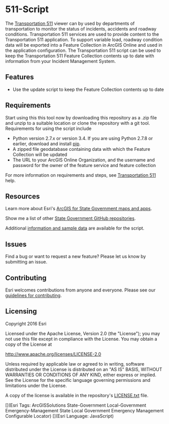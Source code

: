 511-Script
====================
The [Transportation 511](http://links.esri.com/stategovernment/help/transportation511) viewer can by used by departments of transportation to monitor the status of incidents, accidents and roadway conditions.  Transportation 511 services are used to provide content to the Transportation 511 application.  To support variable load, roadway condition data will be exported into a Feature Collection in ArcGIS Online and used in the application configuration.  The Transportation 511 script can be used to keep the Transportation 511 Feature Collection contents up to date with information from your Incident Management System.

## Features

* Use the update script to keep the Feature Collection contents up to date

## Requirements

Start using this this tool now by downloading this repository as a .zip file and unzip to a suitable location or clone the repository with a git tool.  Requirements for using the script include
* Python version 2.7.x or version 3.4.  If you are using Python 2.7.8 or earlier, download and install [pip](http://links.esri.com/thirdparty/pipInstall).
* A zipped file geodatabase containing data with which the Feature Collection will be updated
* The URL to your ArcGIS Online Organization, and the username and password for the owner of the feature service and feature collection

For more information on requirements and steps, see [Transportation 511](http://links.esri.com/stategovernment/help/Transportation511) help.

## Resources

Learn more about Esri's [ArcGIS for State Government maps and apps](http://solutions.arcgis.com).

Show me a list of other [State Government GitHub repositories](http://esri.github.io/#State-Government).

Additional [information and sample data](http://links.esri.com/stategovernment/help/Transportation511)
are available for the script.

## Issues

Find a bug or want to request a new feature?  Please let us know by submitting an issue.

## Contributing

Esri welcomes contributions from anyone and everyone.
Please see our [guidelines for contributing](https://github.com/esri/contributing).

## Licensing

Copyright 2016 Esri

Licensed under the Apache License, Version 2.0 (the "License");
you may not use this file except in compliance with the License.
You may obtain a copy of the License at

   http://www.apache.org/licenses/LICENSE-2.0

Unless required by applicable law or agreed to in writing, software
distributed under the License is distributed on an "AS IS" BASIS,
WITHOUT WARRANTIES OR CONDITIONS OF ANY KIND, either express or implied.
See the License for the specific language governing permissions and
limitations under the License.

A copy of the license is available in the repository's
[LICENSE.txt](LICENSE.txt) file.

[](Esri Tags: ArcGISSolutions State-Government Local-Government Emergency-Management State Local Government Emergency Management Configurable Locator)
[](Esri Language: JavaScript)
